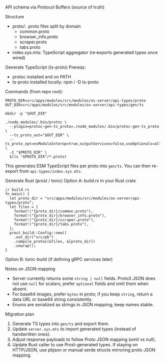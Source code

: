 API schema via Protocol Buffers (source of truth)

Structure
- proto/: .proto files split by domain
  - common.proto
  - browser_info.proto
  - scraper.proto
  - tabs.proto
- index.sys.mts: TypeScript aggregator (re‑exports generated types once wired)

Generate TypeScript (ts-proto)
Prereqs:
- protoc installed and on PATH
- ts-proto installed locally: npm i -D ts-proto

Commands (from repo root):

```
PROTO_DIR=src/apps/modules/src/modules/os-server/api-types/proto
OUT_DIR=src/apps/modules/src/modules/os-server/api-types/gen/ts

mkdir -p "$OUT_DIR"

./node_modules/.bin/protoc \
  --plugin=protoc-gen-ts_proto=./node_modules/.bin/protoc-gen-ts_proto \
  --ts_proto_out="$OUT_DIR" \
  --ts_proto_opt=esModuleInterop=true,outputServices=false,useOptionals=all,env=browser,json_names=true,forceLong=string \
  -I "$PROTO_DIR" \
  $(ls "$PROTO_DIR"/*.proto)
```

This generates ESM TypeScript files per proto into `gen/ts`. You can then re-export from `api-types/index.sys.mts`.

Generate Rust (prost / tonic)
Option A: build.rs in your Rust crate

```
// build.rs
fn main() {
  let proto_dir = "src/apps/modules/src/modules/os-server/api-types/proto";
  let files = [
    format!("{proto_dir}/common.proto"),
    format!("{proto_dir}/browser_info.proto"),
    format!("{proto_dir}/scraper.proto"),
    format!("{proto_dir}/tabs.proto"),
  ];
  prost_build::Config::new()
    .out_dir("src/pb")
    .compile_protos(&files, &[proto_dir])
    .unwrap();
}
```

Option B: tonic-build (if defining gRPC services later)

Notes on JSON mapping
- Server currently returns some `string | null` fields. Proto3 JSON does not use `null` for scalars; prefer `optional` fields and omit them when absent.
- For base64 images, prefer `bytes` in proto; if you keep `string`, return a data URL or base64 string consistently.
- Enums are serialized as strings in JSON mapping; keep names stable.

Migration plan
1) Generate TS types into `gen/ts` and export them.
2) Update `server.sys.mts` to import generated types (instead of handwritten ones).
3) Adjust response payloads to follow Proto JSON mapping (omit vs null).
4) Update Rust caller to use Prost-generated types. If staying on HTTP/JSON, use pbjson or manual serde structs mirroring proto JSON mapping.

